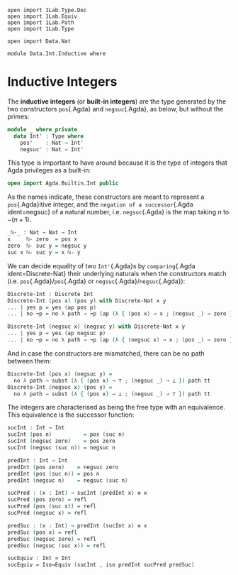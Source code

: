 ```
open import 1Lab.Type.Dec
open import 1Lab.Equiv
open import 1Lab.Path
open import 1Lab.Type

open import Data.Nat

module Data.Int.Inductive where
```

# Inductive Integers

The **inductive integers** (or **built-in integers**) are the type
generated by the two constructors `pos`{.Agda} and `negsuc`{.Agda}, as
below, but without the primes:

```agda
module _ where private
  data Int' : Type where
    pos'    : Nat → Int'
    negsuc' : Nat → Int'
```

This type is important to have around because it is the type of integers
that Agda privileges as a built-in:

```agda
open import Agda.Builtin.Int public
```

As the names indicate, these constructors are meant to represent a
`pos`{.Agda}itive integer, and the `negation of a successor`{.Agda
ident=negsuc} of a natural number, i.e. `negsuc`{.Agda} is the map
taking $n$ to $-(n + 1)$.

```agda
_ℕ-_ : Nat → Nat → Int
x     ℕ- zero  = pos x
zero  ℕ- suc y = negsuc y
suc x ℕ- suc y = x ℕ- y
```

We can decide equality of two `Int'`{.Agda}s by `comparing`{.Agda
ident=Discrete-Nat} their underlying naturals when the constructors
match (i.e. `pos`{.Agda}/`pos`{.Agda} or
`negsuc`{.Agda}/`negsuc`{.Agda}):

```agda
Discrete-Int : Discrete Int
Discrete-Int (pos x) (pos y) with Discrete-Nat x y
... | yes p = yes (ap pos p)
... | no ¬p = no λ path → ¬p (ap (λ { (pos x) → x ; (negsuc _) → zero }) path)

Discrete-Int (negsuc x) (negsuc y) with Discrete-Nat x y
... | yes p = yes (ap negsuc p)
... | no ¬p = no λ path → ¬p (ap (λ { (negsuc x) → x ; (pos _) → zero }) path)
```

And in case the constructors are mismatched, there can be no path
between them:

```agda
Discrete-Int (pos x) (negsuc y) =
  no λ path → subst (λ { (pos x) → ⊤ ; (negsuc _) → ⊥ }) path tt
Discrete-Int (negsuc x) (pos y) =
  no λ path → subst (λ { (pos x) → ⊥ ; (negsuc _) → ⊤ }) path tt
```

The integers are characterised as being the free type with an
equivalence. This equivalence is the successor function:

```agda
sucInt : Int → Int
sucInt (pos n)          = pos (suc n)
sucInt (negsuc zero)    = pos zero
sucInt (negsuc (suc n)) = negsuc n

predInt : Int → Int
predInt (pos zero)    = negsuc zero
predInt (pos (suc n)) = pos n
predInt (negsuc n)    = negsuc (suc n)

sucPred : (x : Int) → sucInt (predInt x) ≡ x
sucPred (pos zero) = refl
sucPred (pos (suc x)) = refl
sucPred (negsuc x) = refl

predSuc : (x : Int) → predInt (sucInt x) ≡ x
predSuc (pos x) = refl
predSuc (negsuc zero) = refl
predSuc (negsuc (suc x)) = refl

sucEquiv : Int ≃ Int
sucEquiv = Iso→Equiv (sucInt , iso predInt sucPred predSuc)
```
